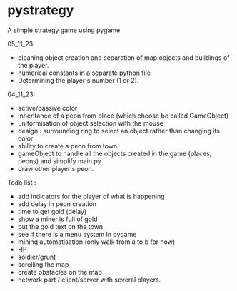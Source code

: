 # pystrategy
A simple strategy game using pygame


05_11_23:
- cleaning object creation and separation of map objects and buildings of the player.
- numerical constants in a separate python file
- Determining the player's number (1 or 2).

04_11_23:
 - active/passive color
 - inheritance of a peon from place (which choose be called GameObject)
 - uniformisation of object selection with the mouse
 - design : surrounding ring to select an object rather than changing its color
 - ability to create a peon from town
 - gameObject to handle all the objects created in the game (places, peons) and simplify main.py
 - draw other player's peon.
 
 



Todo list : 
- add indicators for the player of what is happening
- add delay in peon creation
 - time to get gold (delay)
 - show a miner is full of gold
 - put the gold text on the town 
 - see if there is a menu system in pygame
 - mining automatisation (only walk from a to b for now)
 - HP
 - soldier/grunt
 - scrolling the map
 - create obstacles on the map
 - network part / client/server with several players.

